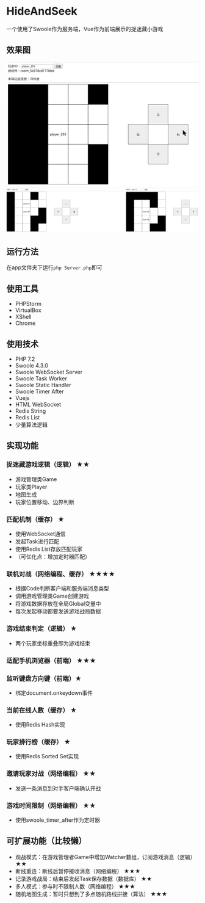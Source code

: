 # HideAndSeek

一个使用了Swoole作为服务端，Vue作为前端展示的捉迷藏小游戏

## 效果图
![例图1](https://github.com/Zhao-666/HideAndSeek/blob/master/img/example.gif)
![例图2](https://github.com/Zhao-666/HideAndSeek/blob/master/img/demo2.gif)

## 运行方法

在app文件夹下运行`php Server.php`即可

## 使用工具
- PHPStorm
- VirtualBox
- XShell
- Chrome

## 使用技术
- PHP 7.2 
- Swoole 4.3.0
- Swoole WebSocket Server
- Swoole Task Worker
- Swoole Static Handler
- Swoole Timer After
- Vuejs
- HTML WebSocket
- Redis String
- Redis List
- 少量算法逻辑

## 实现功能
### 捉迷藏游戏逻辑（逻辑） ★★
- 游戏管理类Game
- 玩家类Player
- 地图生成
- 玩家位置移动、边界判断
### 匹配机制（缓存） ★
- 使用WebSocket通信
- 发起Task进行匹配
- 使用Redis List存放匹配玩家
- （可优化点：增加定时器匹配）
### 联机对战（网络编程、缓存） ★★★★
- 根据Code判断客户端和服务端消息类型
- 调用游戏管理类Game创建游戏
- 将游戏数据存放在全局Global变量中
- 每次发起移动都要发送游戏战局数据
### 游戏结束判定（逻辑） ★
- 两个玩家坐标重叠即为游戏结束
### 适配手机浏览器（前端） ★★★
### 监听键盘方向键（前端）★
- 绑定document.onkeydown事件
### 当前在线人数（缓存） ★
- 使用Redis Hash实现
### 玩家排行榜（缓存） ★
- 使用Redis Sorted Set实现
### 邀请玩家对战（网络编程） ★★
- 发送一条消息到对手客户端确认开战
### 游戏时间限制（网络编程） ★★
- 使用swoole_timer_after作为定时器

## 可扩展功能（比较懒）
- 观战模式：在游戏管理者Game中增加Watcher数组，订阅游戏消息（逻辑） ★★
- 断线重连：断线后暂停接收消息（网络编程） ★★★
- 记录游戏战局：结束后发起Task保存数据（数据库） ★★
- 多人模式：参与时不限制人数（网络编程） ★★★
- 随机地图生成：暂时只想到了多点随机路线拼接（算法） ★★★
